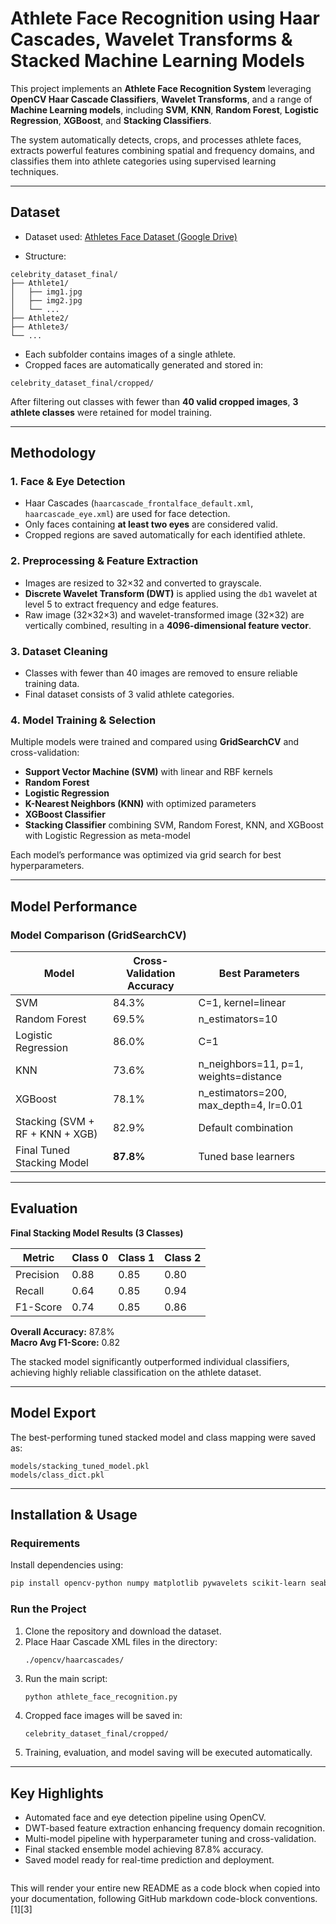 # Athlete Face Recognition using Haar Cascades, Wavelet Transforms & Stacked Machine Learning Models  

This project implements an **Athlete Face Recognition System** leveraging **OpenCV Haar Cascade Classifiers**, **Wavelet Transforms**, and a range of **Machine Learning models**, including **SVM**, **KNN**, **Random Forest**, **Logistic Regression**, **XGBoost**, and **Stacking Classifiers**.  

The system automatically detects, crops, and processes athlete faces, extracts powerful features combining spatial and frequency domains, and classifies them into athlete categories using supervised learning techniques.

***

## Dataset  

- Dataset used: [Athletes Face Dataset (Google Drive)](https://drive.google.com/drive/folders/1Gduv8Qd97gfbwuIu-42uU66VUSgX4NcC?usp=sharing)
  
- Structure:
```
celebrity_dataset_final/
├── Athlete1/
│   ├── img1.jpg
│   ├── img2.jpg
│   └── ...
├── Athlete2/
├── Athlete3/
└── ...
```

- Each subfolder contains images of a single athlete.  
- Cropped faces are automatically generated and stored in:
```
celebrity_dataset_final/cropped/
```

After filtering out classes with fewer than **40 valid cropped images**, **3 athlete classes** were retained for model training.

***

## Methodology  

### 1. Face & Eye Detection  
- Haar Cascades (`haarcascade_frontalface_default.xml`, `haarcascade_eye.xml`) are used for face detection.  
- Only faces containing **at least two eyes** are considered valid.  
- Cropped regions are saved automatically for each identified athlete.  

### 2. Preprocessing & Feature Extraction  
- Images are resized to 32×32 and converted to grayscale.  
- **Discrete Wavelet Transform (DWT)** is applied using the `db1` wavelet at level 5 to extract frequency and edge features.  
- Raw image (32×32×3) and wavelet-transformed image (32×32) are vertically combined, resulting in a **4096-dimensional feature vector**.  

### 3. Dataset Cleaning  
- Classes with fewer than 40 images are removed to ensure reliable training data.  
- Final dataset consists of 3 valid athlete categories.  

### 4. Model Training & Selection  
Multiple models were trained and compared using **GridSearchCV** and cross-validation:

- **Support Vector Machine (SVM)** with linear and RBF kernels  
- **Random Forest**  
- **Logistic Regression**  
- **K-Nearest Neighbors (KNN)** with optimized parameters  
- **XGBoost Classifier**  
- **Stacking Classifier** combining SVM, Random Forest, KNN, and XGBoost with Logistic Regression as meta-model  

Each model’s performance was optimized via grid search for best hyperparameters.

***

## Model Performance  

### Model Comparison (GridSearchCV)

| Model | Cross-Validation Accuracy | Best Parameters |
|--------|----------------------------|-----------------|
| SVM | 84.3% | C=1, kernel=linear |
| Random Forest | 69.5% | n_estimators=10 |
| Logistic Regression | 86.0% | C=1 |
| KNN | 73.6% | n_neighbors=11, p=1, weights=distance |
| XGBoost | 78.1% | n_estimators=200, max_depth=4, lr=0.01 |
| Stacking (SVM + RF + KNN + XGB) | 82.9% | Default combination |
| Final Tuned Stacking Model | **87.8%** | Tuned base learners |

***

## Evaluation  

**Final Stacking Model Results (3 Classes)**

| Metric | Class 0 | Class 1 | Class 2 |
|---------|----------|----------|----------|
| Precision | 0.88 | 0.85 | 0.80 |
| Recall | 0.64 | 0.85 | 0.94 |
| F1-Score | 0.74 | 0.85 | 0.86 |

**Overall Accuracy:** 87.8%  
**Macro Avg F1-Score:** 0.82  

The stacked model significantly outperformed individual classifiers, achieving highly reliable classification on the athlete dataset.

***

## Model Export  

The best-performing tuned stacked model and class mapping were saved as:

```
models/stacking_tuned_model.pkl
models/class_dict.pkl
```

***

## Installation & Usage  

### Requirements  
Install dependencies using:
```bash
pip install opencv-python numpy matplotlib pywavelets scikit-learn seaborn joblib xgboost pandas
```

### Run the Project  

1. Clone the repository and download the dataset.  
2. Place Haar Cascade XML files in the directory:  
   ```
   ./opencv/haarcascades/
   ```
3. Run the main script:  
   ```bash
   python athlete_face_recognition.py
   ```
4. Cropped face images will be saved in:  
   ```
   celebrity_dataset_final/cropped/
   ```
5. Training, evaluation, and model saving will be executed automatically.  

***

## Key Highlights  

- Automated face and eye detection pipeline using OpenCV.  
- DWT-based feature extraction enhancing frequency domain recognition.  
- Multi-model pipeline with hyperparameter tuning and cross-validation.  
- Final stacked ensemble model achieving 87.8% accuracy.  
- Saved model ready for real-time prediction and deployment.  
```
```

This will render your entire new README as a code block when copied into your documentation, following GitHub markdown code-block conventions.[1][3]
